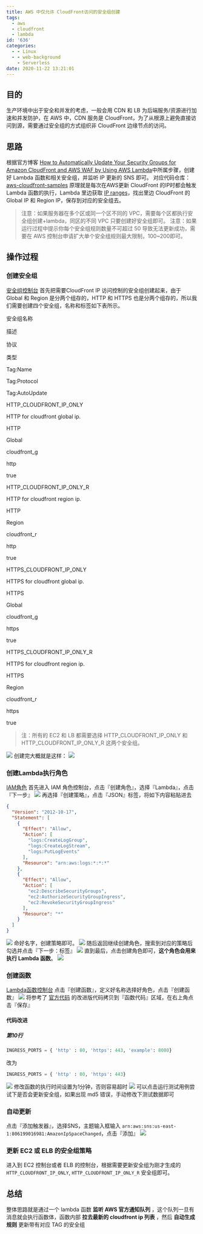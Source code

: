 ```yaml
---
title: AWS 中仅允许 CloudFront访问的安全组创建
tags:
  - aws
  - cloudfront
  - lambda
id: '636'
categories:
  - - Linux
  - - web-background
    - Serverless
date: 2020-11-22 13:21:01
---
```




## 目的

生产环境中出于安全和并发的考虑，一般会用 CDN 和 LB 为后端服务/资源进行加速和并发防护，在 AWS 中，CDN 服务是 CloudFront，为了从根源上避免直接访问到源，需要通过安全组的方式组织非 CloudFront 边缘节点的访问。

## 思路

根据官方博客 [How to Automatically Update Your Security Groups for Amazon CloudFront and AWS WAF by Using AWS Lambda](https://aws.amazon.com/cn/blogs/security/how-to-automatically-update-your-security-groups-for-amazon-cloudfront-and-aws-waf-by-using-aws-lambda/)中所属步骤，创建好 Lambda 函数和相关安全组，并监听 IP 更新的 SNS 即可。 对应代码仓库：[aws-cloudfront-samples](https://github.com/awslabs/aws-cloudfront-samples) 原理就是每次在AWS更新 CloudFront 的IP时都会触发 Lambda 函数的执行，Lambda 里边获取 [IP ranges](https://ip-ranges.amazonaws.com/ip-ranges.json)，找出里边 CloudFront 的 Global IP 和 Region IP，保存到对应的安全组去。

> 注意：如果服务器在多个区或同一个区不同的 VPC，需要每个区都执行安全组创建+lambda，同区的不同 VPC 只要创建好安全组即可。 注意：如果运行过程中提示你每个安全组规则数量不可超过 50 导致无法更新成功，需要在 AWS 控制台申请扩大单个安全组规则最大限制，100~200即可。

## 操作过程

### 创建安全组

[安全组控制台](https://us-west-2.console.aws.amazon.com/ec2/v2/home?region=us-west-2#SecurityGroups:) 首先把需要CloudFront IP 访问控制的安全组创建起来，由于 Global 和 Region 是分两个组存的，HTTP 和 HTTPS 也是分两个组存的，所以我们需要创建四个安全组，名称和标签如下表所示。

安全组名称

描述

协议

类型

Tag:Name

Tag:Protocol

Tag:AutoUpdate

HTTP\_CLOUDFRONT\_IP\_ONLY

HTTP for cloudfront global ip.

HTTP

Global

cloudfront\_g

http

true

HTTP\_CLOUDFRONT\_IP\_ONLY\_R

HTTP for cloudfront region ip.

HTTP

Region

cloudfront\_r

http

true

HTTPS\_CLOUDFRONT\_IP\_ONLY

HTTPS for cloudfront global ip.

HTTPS

Global

cloudfront\_g

https

true

HTTPS\_CLOUDFRONT\_IP\_ONLY\_R

HTTPS for cloudfront region ip.

HTTPS

Region

cloudfront\_r

https

true

> 注：所有的 EC2 和 LB 都需要选择 HTTP\_CLOUDFRONT\_IP\_ONLY 和 HTTP\_CLOUDFRONT\_IP\_ONLY\_R 这两个安全组。

[![](../static/uploads/2020/11/wp_editor_md_7092ef83875ab140cb81c7e1d9fed2d8.jpg)](../static/uploads/2020/11/wp_editor_md_7092ef83875ab140cb81c7e1d9fed2d8.jpg) 创建完大概就是这样： [![](../static/uploads/2020/11/wp_editor_md_55e62d5672bde84b42fba64c5b992b0c.jpg)](../static/uploads/2020/11/wp_editor_md_55e62d5672bde84b42fba64c5b992b0c.jpg)

### 创建Lambda执行角色

[IAM角色](https://console.aws.amazon.com/iam/home?region=us-west-1#/roles) 首先进入 IAM 角色控制台，点击『创建角色』，选择『Lambda』，点击『下一步』 [![](../static/uploads/2020/11/wp_editor_md_f1d3d67dca44e87a06e1e5311d580ccb.jpg)](../static/uploads/2020/11/wp_editor_md_f1d3d67dca44e87a06e1e5311d580ccb.jpg) 再选择『创建策略』，点击『JSON』标签，将如下内容粘贴进去

```json
{
  "Version": "2012-10-17",
  "Statement": [
    {
      "Effect": "Allow",
      "Action": [
        "logs:CreateLogGroup",
        "logs:CreateLogStream",
        "logs:PutLogEvents"
      ],
      "Resource": "arn:aws:logs:*:*:*"
    },
    {
      "Effect": "Allow",
      "Action": [
        "ec2:DescribeSecurityGroups",
        "ec2:AuthorizeSecurityGroupIngress",
        "ec2:RevokeSecurityGroupIngress"
      ],
      "Resource": "*"
    }
  ]
}
```

[![](../static/uploads/2020/11/wp_editor_md_98594b8a74ef2f31faaf96482ea86672.jpg)](../static/uploads/2020/11/wp_editor_md_98594b8a74ef2f31faaf96482ea86672.jpg) 命好名字，创建策略即可。 [![](../static/uploads/2020/11/wp_editor_md_005357534d0d74fcb6e2386836423f97.jpg)](../static/uploads/2020/11/wp_editor_md_005357534d0d74fcb6e2386836423f97.jpg) 随后返回继续创建角色，搜索到对应的策略后勾选并点击『下一步：标签』 [![](../static/uploads/2020/11/wp_editor_md_3db02e43119ec89211db531ff29314c4.jpg)](../static/uploads/2020/11/wp_editor_md_3db02e43119ec89211db531ff29314c4.jpg) 直到最后，点击创建角色即可，**这个角色会用来执行 Lambda 函数**。 [![](../static/uploads/2020/11/wp_editor_md_3db02e43119ec89211db531ff29314c4.jpg)](../static/uploads/2020/11/wp_editor_md_3db02e43119ec89211db531ff29314c4.jpg)

### 创建函数

[Lambda函数控制台](https://us-west-2.console.aws.amazon.com/lambda/home?region=us-west-2#/functions) 点击『创建函数』，定义好名称选择好角色，点击『创建函数』 [![](../static/uploads/2020/11/wp_editor_md_043d0764d073f967d9a6b1244a3ef411.jpg)](../static/uploads/2020/11/wp_editor_md_043d0764d073f967d9a6b1244a3ef411.jpg) 将参考了 [官方代码](https://github.com/aws-samples/aws-cloudfront-samples/blob/master/update_security_groups_lambda/update_security_groups.py) 的改进版代码拷贝到『函数代码』区域，在右上角点击『保存』

#### 代码改进

##### 第10行

```python
INGRESS_PORTS = { 'http' : 80, 'https': 443, 'example': 8080}
```

改为

```python
INGRESS_PORTS = { 'http' : 80, 'https': 443}
```

[![](../static/uploads/2020/11/wp_editor_md_b81cb7f4b41fda58c33c74aa7a1f8d2c.jpg)](../static/uploads/2020/11/wp_editor_md_b81cb7f4b41fda58c33c74aa7a1f8d2c.jpg) 修改函数的执行时间设置为1分钟，否则容易超时 [![](../static/uploads/2020/11/wp_editor_md_2b9bec1d31d33d7d265e7d560cf9670c.jpg)](../static/uploads/2020/11/wp_editor_md_2b9bec1d31d33d7d265e7d560cf9670c.jpg) 可以点击运行测试用例尝试下是否会更新安全组，如果出现 md5 错误，手动修改下测试数据即可

### 自动更新

点击『添加触发器』，选择SNS，主题输入框输入 `arn:aws:sns:us-east-1:806199016981:AmazonIpSpaceChanged`，点击『添加』 [![](../static/uploads/2020/11/wp_editor_md_d3e3ab1240d6a3bf5e5ff0d8634402c0.jpg)](../static/uploads/2020/11/wp_editor_md_d3e3ab1240d6a3bf5e5ff0d8634402c0.jpg)

### 更新 EC2 或 ELB 的安全组策略

进入到 EC2 控制台或者 ELB 的控制台，根据需要更新安全组为刚才生成的 `HTTP_CLOUDFRONT_IP_ONLY`, `HTTP_CLOUDFRONT_IP_ONLY_R` 安全组即可。

## 总结

整体思路就是通过一个 lambda 函数 **监听 AWS 官方通知队列** ，这个队列一旦有消息就会执行函数体，函数内部 **拉去最新的 cloudfront ip 列表** ，然后 **自动生成规则** 更新带有对应 TAG 的安全组